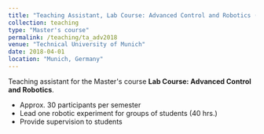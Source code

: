```yaml
---
title: "Teaching Assistant, Lab Course: Advanced Control and Robotics (SS2018)"
collection: teaching
type: "Master's course"
permalink: /teaching/ta_adv2018
venue: "Technical University of Munich"
date: 2018-04-01
location: "Munich, Germany"
---
```


Teaching assistant for the Master's course <b>Lab Course: Advanced Control and Robotics</b>.

* Approx. 30 participants per semester
* Lead one robotic experiment for groups of students (40 hrs.) 
* Provide supervision to students